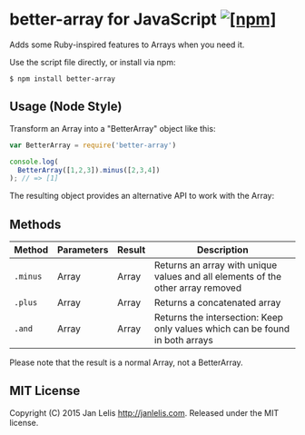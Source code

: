 # better-array for JavaScript [![[npm]](https://img.shields.io/npm/v/better-array.svg)](https://www.npmjs.com/package/better-array)

Adds some Ruby-inspired features to Arrays when you need it.

Use the script file directly, or install via npm:

    $ npm install better-array

## Usage (Node Style)

Transform an Array into a "BetterArray" object like this:

```javascript
var BetterArray = require('better-array')

console.log(
  BetterArray([1,2,3]).minus([2,3,4])
); // => [1]
```

The resulting object provides an alternative API to work with the Array:

## Methods

Method | Parameters | Result | Description
-------|------------|--------|------------
`.minus` | Array | Array | Returns an array with unique values and all elements of the other array removed
`.plus` | Array | Array | Returns a concatenated array
`.and` | Array | Array | Returns the intersection: Keep only values which can be found in both arrays

Please note that the result is a normal Array, not a BetterArray.

## MIT License

Copyright (C) 2015 Jan Lelis <http://janlelis.com>. Released under the MIT license.
